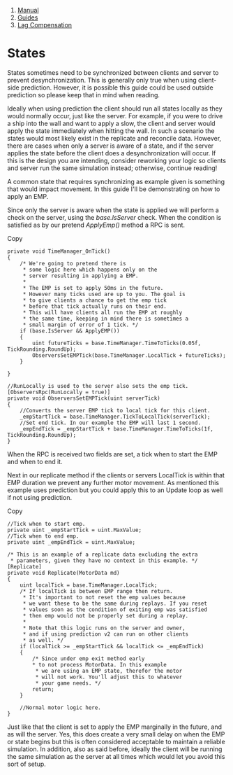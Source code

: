 1.  [Manual](/docs/manual)
3.  [Guides](/docs/manual/guides)
5.  [Lag Compensation](/docs/manual/guides/lag-compensation)

# States

States sometimes need to be synchronized between clients and server to prevent desynchronization. This is generally only true when using client-side prediction. However, it is possible this guide could be used outside prediction so please keep that in mind when reading.

Ideally when using prediction the client should run all states locally as they would normally occur, just like the server. For example, if you were to drive a ship into the wall and want to apply a slow, the client and server would apply the state immediately when hitting the wall. In such a scenario the states would most likely exist in the replicate and reconcile data. However, there are cases when only a server is aware of a state, and if the server applies the state before the client does a desynchronization will occur. If this is the design you are intending, consider reworking your logic so clients and server run the same simulation instead; otherwise, continue reading!

A common state that requires synchronizing as example given is something that would impact movement. In this guide I'll be demonstrating on how to apply an EMP.

Since only the server is aware when the state is applied we will perform a check on the server, using the _base.IsServer_ check. When the condition is satisfied as by our pretend _ApplyEmp()_ method a RPC is sent.

Copy

    
    private void TimeManager_OnTick()
    {
        /* We're going to pretend there is
         * some logic here which happens only on the
         * server resulting in applying a EMP. 
         *
         * The EMP is set to apply 50ms in the future.
         * However many ticks used are up to you. The goal is
         * to give clients a chance to get the emp tick
         * before that tick actually runs on their end. 
         * This will have clients all run the EMP at roughly
         * the same time, keeping in mind there is sometimes a
         * small margin of error of 1 tick. */
        if (base.IsServer && ApplyEMP())
        {
            uint futureTicks = base.TimeManager.TimeToTicks(0.05f, TickRounding.RoundUp);
            ObserversSetEMPTick(base.TimeManager.LocalTick + futureTicks);
        }
    
    }
    
    //RunLocally is used to the server also sets the emp tick.
    [ObserversRpc(RunLocally = true)]
    private void ObserversSetEMPTick(uint serverTick)
    {
        //Converts the server EMP tick to local tick for this client.
        _empStartTick = base.TimeManager.TickToLocalTick(serverTick);
        //Set end tick. In our example the EMP will last 1 second.
        _empEndTick = _empStartTick + base.TimeManager.TimeToTicks(1f, TickRounding.RoundUp);
    }

When the RPC is received two fields are set, a tick when to start the EMP and when to end it.

Next in our replicate method if the clients or servers LocalTick is within that EMP duration we prevent any further motor movement. As mentioned this example uses prediction but you could apply this to an Update loop as well if not using prediction.

Copy

    //Tick when to start emp.
    private uint _empStartTick = uint.MaxValue;
    //Tick when to end emp.
    private uint _empEndTick = uint.MaxValue;
    
    /* This is an example of a replicate data excluding the extra
     * parameters, given they have no context in this example. */
    [Replicate]
    private void Replicate(MotorData md)
    {
        uint localTick = base.TimeManager.LocalTick;
        /* If localTick is between EMP range then return.
         * It's important to not reset the emp values because
         * we want these to be the same during replays. If you reset
         * values soon as the condition of exiting emp was satisfied
         * then emp would not be properly set during a replay. 
         *
         * Note that this logic runs on the server and owner,
         * and if using prediction v2 can run on other clients
         * as well. */
        if (localTick >= _empStartTick && localTick <= _empEndTick)
        {
            /* Since under emp exit method early
            * to not process MotorData. In this example
             * we are using an EMP state, therefor the motor
             * will not work. You'll adjust this to whatever
             * your game needs. */
            return;
        }
    
        //Normal motor logic here. 
    }

Just like that the client is set to apply the EMP marginally in the future, and as will the server. Yes, this does create a very small delay on when the EMP or state begins but this is often considered acceptable to maintain a reliable simulation. In addition, also as said before, ideally the client will be running the same simulation as the server at all times which would let you avoid this sort of setup.